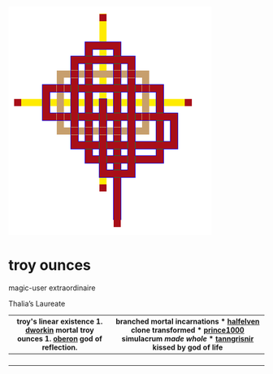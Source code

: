 ![pattern](assets/pattern.gif)

# troy ounces

magic-user extraordinaire

Thalia’s Laureate

| **troy's linear existence** 1. [dworkin](dworkin.md) mortal troy ounces 1. [oberon](oberon.md) god of reflection.  | **branched mortal incarnations** * [halfelven](halfelven.md) clone transformed * [prince1000](prince1000.md) simulacrum *made whole* * [tanngrisnir](tanngrisnir.md) kissed by god of life  | 
| ------------------------------------------------------------------------------------------------------------------ | ------------------------------------------------------------------------------------------------------------------------------------------------------------------------------------------- | 
| &nbsp;                                                                                                             | &nbsp;                                                                                                                                                                                      | 

 